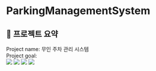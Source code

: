 ParkingManagementSystem
=======================
🚗 프로젝트 요약
-------------
Project name: 무인 주차 관리 시스템   
Project goal:    
 <img src="https://img.shields.io/badge/Python-3776AB?style=plastic&logo=Python&logoColor=white">
 <img src="https://img.shields.io/badge/Csharp-512BD4?style=plastic&logo=csharp#&logoColor=white">
 <img src="https://img.shields.io/badge/STM32-03234B?style=plastic&logo=stmicroelectronics&logoColor=white">
 <img src="https://img.shields.io/badge/Pytorch-EE4C2C?style=plastic&logo=pytorch&logoColor=white">
